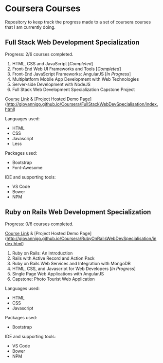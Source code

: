 # Coursera Courses
Repository to keep track the progress made to a set of coursera courses that I am currently doing.
## Full Stack Web Development Specialization
Progress: 2/6 courses completed.

1. HTML, CSS and JavaScript [_Completed_]
2. Front-End Web UI Frameworks and Tools [_Completed_]
3. Front-End JavaScript Frameworks: AngularJS [*In Progress*]
4. Multiplatform Mobile App Development with Web Technologies
5. Server-side Development with NodeJS
6. Full Stack Web Development Specialization Capstone Project


[Course Link](https://www.coursera.org/specializations/full-stack) & [Project Hosted Demo Page] (http://giovannigo.github.io/Coursera/FullStackWebDevSpecialisation/index.html)

Languages used:
* HTML
* CSS
* Javascript
* Less

Packages used:
* Bootstrap
* Font-Awesome

IDE and supporting tools:
* VS Code
* Bower
* NPM

## Ruby on Rails Web Development Specialization
Progress: 0/6 courses completed.

[Course Link](https://www.coursera.org/specializations/ruby-on-rails) & [Project Hosted Demo Page] (http://giovannigo.github.io/Coursera/RubyOnRailsWebDevSpecialisation/index.html)

1. Ruby on Rails: An Introduction
2. Rails with Active Record and Action Pack
3. Ruby on Rails Web Services and Integration with MongoDB 
4. HTML, CSS, and Javascript for Web Developers [*In Progress*]
5. Single Page Web Applications with AngularJS
6. Capstone: Photo Tourist Web Application

Languages used:
* HTML
* CSS
* Javascript

Packages used:
* Bootstrap

IDE and supporting tools:
* VS Code
* Bower
* NPM
